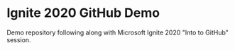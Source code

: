 # Ignite 2020 GitHub Demo
Demo repository following along with Microsoft Ignite 2020 "Into to GitHub" session.



